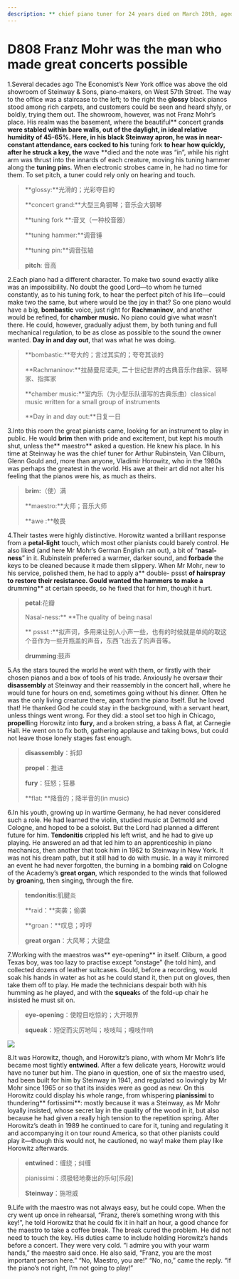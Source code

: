 ```yaml
---
description: ** chief piano tuner for 24 years died on March 28th, aged 94**
---
```


# D808 Franz Mohr was the man who made great concerts possible
1.Several decades ago The Economist’s New York office was above the old showroom of Steinway & Sons, piano-makers, on West 57th Street. The way to the office was a staircase to the left; to the right the **glossy** black pianos stood among rich carpets, and customers could be seen and heard shyly, or boldly, trying them out.
The showroom, however, was not Franz Mohr’s place. His realm was the basement, where the beautiful** concert grand**s were stabled within bare walls, out of the daylight, in ideal relative humidity of 45-65%. Here, in his black Steinway apron, he was in near-constant attendance, ears cocked to his** tuning fork **to hear how quickly, after he struck a key, the** wave **died and the note was “in”, while his right arm was thrust into the innards of each creature, moving his tuning hammer along the **tuning pin**s. When electronic strobes came in, he had no time for them. To set pitch, a tuner could rely only on hearing and touch.

> **glossy:**光滑的；光彩夺目的
 > 
> **concert grand:**大型三角钢琴；音乐会大钢琴
 > 
> **tuning fork **:音叉（一种校音器）
 > 
> **tuning hammer:**调音锤
 > 
> **tuning pin:**调音弦轴
 > 
> **pitch**: 音高
 > 

2.Each piano had a different character. To make two sound exactly alike was an impossibility. No doubt the good Lord—to whom he turned constantly, as to his tuning fork, to hear the perfect pitch of his life—could make two the same, but where would be the joy in that? So one piano would have a big, **bombastic** voice, just right for **Rachmaninov**, and another would be refined, for **chamber music.** No piano could give what wasn’t there. He could, however, gradually adjust them, by both tuning and full mechanical regulation, to be as close as possible to the sound the owner wanted. **Day in and day out**, that was what he was doing.

> **bombastic:**夸大的；言过其实的；夸夸其谈的
 > 
> **Rachmaninov:**拉赫曼尼诺夫, **二**十世纪世界的古典音乐作曲家、钢琴家、指挥家
 > 
> **chamber music:**室内乐（为小型乐队谱写的古典乐曲）classical music written for a small group of instruments
 > 
> **Day in and day out:**日复一日
 > 

3.Into this room the great pianists came, looking for an instrument to play in public. He would **brim** then with pride and excitement, but kept his mouth shut, unless the** maestro** asked a question. He knew his place. In his time at Steinway he was the chief tuner for Arthur Rubinstein, Van Cliburn, Glenn Gould and, more than anyone, Vladimir Horowitz, who in the 1980s was perhaps the greatest in the world. His awe at their art did not alter his feeling that the pianos were his, as much as theirs.

> **brim:**（使）满
 > 
> **maestro:**大师；音乐大师
 > 
> **awe :**敬畏
 > 

4.Their tastes were highly distinctive. Horowitz wanted a brilliant response from a **petal-light** touch, which most other pianists could barely control. He also liked (and here Mr Mohr’s German English ran out), a bit of “**nasal-ness**” in it. Rubinstein preferred a warmer, darker sound, and **forbade** the keys to be cleaned because it made them slippery. When Mr Mohr, new to his service, polished them, he had to apply a** double- pssst **of hairspray to restore their resistance. Gould wanted the hammers to make a** drumming** at certain speeds, so he fixed that for him, though it hurt.

> **petal**:花瓣
 > 
> Nasal-ness:** **The quality of being nasal
 > 
> ** pssst :**拟声词，多用来让别人小声一些，也有的时候就是单纯的取这个音作为一些开瓶盖的声音，东西飞出去了的声音等。
 > 
> **drumming**:鼓声
 > 

5.As the stars toured the world he went with them, or firstly with their chosen pianos and a box of tools of his trade. Anxiously he oversaw their **disassembly** at Steinway and their reassembly in the concert hall, where he would tune for hours on end, sometimes going without his dinner. Often he was the only living creature there, apart from the piano itself. But he loved that! He thanked God he could stay in the background, with a servant heart, unless things went wrong. For they did: a stool set too high in Chicago, **propell**ing Horowitz into **fury**, and a broken string, a bass A flat, at Carnegie Hall. He went on to fix both, gathering applause and taking bows, but could not leave those lonely stages fast enough.

> **disassembly**：拆卸
 > 
> **propel**：推进
 > 
> **fury**：狂怒；狂暴
 > 
> **flat: **降音的；降半音的(in music)
 > 

6.In his youth, growing up in wartime Germany, he had never considered such a role. He had learned the violin, studied music at Detmold and Cologne, and hoped to be a soloist. But the Lord had planned a different future for him. **Tendonitis** crippled his left wrist, and he had to give up playing. He answered an ad that led him to an apprenticeship in piano mechanics, then another that took him in 1962 to Steinway in New York. It was not his dream path, but it still had to do with music. In a way it mirrored an event he had never forgotten, the burning in a bombing **raid** on Cologne of the Academy’s **great organ**, which responded to the winds that followed by **groan**ing, then singing, through the fire.

> **tendonitis**:肌腱炎
 > 
> **raid：**突袭；偷袭
 > 
> **groan：**叹息；哼哼
 > 
> **great organ**：大风琴；大键盘
 > 

7.Working with the maestros was** eye-opening** in itself. Cliburn, a good Texas boy, was too lazy to practise except “onstage” (he told him), and collected dozens of leather suitcases. Gould, before a recording, would soak his hands in water as hot as he could stand it, then put on gloves, then take them off to play. He made the technicians despair both with his humming as he played, and with the **squeak**s of the fold-up chair he insisted he must sit on.

> **eye-opening**：使瞠目吃惊的；大开眼界
 > 
> **squeak**：短促而尖厉地叫；吱吱叫；嘎吱作响
 > 

![](./archive/img/boxcnJaGmNI0HgNnKQnRPgdE3gf.png)

8.It was Horowitz, though, and Horowitz’s piano, with whom Mr Mohr’s life became most tightly **entwined**. After a few delicate years, Horowitz would have no tuner but him. The piano in question, one of six the maestro used, had been built for him by Steinway in 1941, and regulated so lovingly by Mr Mohr since 1965 or so that its insides were as good as new. On this Horowitz could display his whole range, from whispering **pianissimi** to thundering** fortissimi**: mostly because it was a Steinway, as Mr Mohr loyally insisted, whose secret lay in the quality of the wood in it, but also because he had given a really high tension to the repetition spring. After Horowitz’s death in 1989 he continued to care for it, tuning and regulating it and accompanying it on tour round America, so that other pianists could play it—though this would not, he cautioned, no way! make them play like Horowitz afterwards.

> **entwined**：缠绕；纠缠
 > 
> pianissimi：须极轻地奏出的乐句[乐段]
 > 
> **Steinway**：施坦威
 > 

9.Life with the maestro was not always easy, but he could cope. When the cry went up once in rehearsal, “Franz, there’s something wrong with this key!”, he told Horowitz that he could fix it in half an hour, a good chance for the maestro to take a coffee break. The break cured the problem. He did not need to touch the key.
His duties came to include holding Horowitz’s hands before a concert. They were very cold. “I admire you with your warm hands,” the maestro said once. He also said, “Franz, you are the most important person here.” “No, Maestro, you are!” “No, no,” came the reply. “If the piano’s not right, I’m not going to play!”

